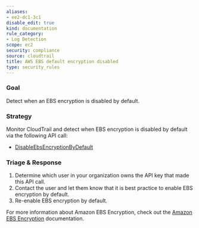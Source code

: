 ```yaml
---
aliases:
- ee2-dc1-3c1
disable_edit: true
kind: documentation
rule_category:
- Log Detection
scope: ec2
security: compliance
source: cloudtrail
title: AWS EBS default encryption disabled
type: security_rules
---
```


### Goal
Detect when an EBS encryption is disabled by default. 

### Strategy
Monitor CloudTrail and detect when EBS encryption is disabled by default via the following API call:

* [DisableEbsEncryptionByDefault][1]

### Triage & Response
1. Determine which user in your organization owns the API key that made this API call.
2. Contact the user and let them know that it is best practice to enable EBS encryption by default.
3. Re-enable EBS encryption by default.

For more information about Amazon EBS Encryption, check out the [Amazon EBS Encryption][2] documentation.

[1]: https://docs.aws.amazon.com/AWSEC2/latest/APIReference/API_DisableEbsEncryptionByDefault.html
[2]: https://docs.aws.amazon.com/AWSEC2/latest/UserGuide/EBSEncryption.html
